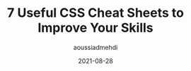 ---
author: aoussiadmehdi
date: 2021-08-28
permalink: false
publisher: js_plainenglish
tags:
  - css
  - cheat-sheets
target_url: https://javascript.plainenglish.io/7-useful-css-cheat-sheets-to-improve-your-skills-66d7d3a7cc8
title: 7 Useful CSS Cheat Sheets to Improve Your Skills
---